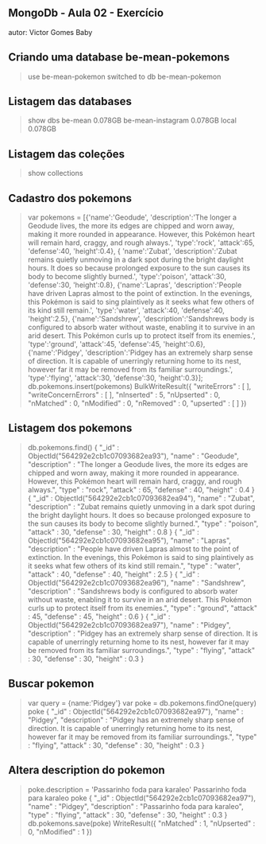 ## MongoDb - Aula 02 - Exercício
autor: Victor Gomes Baby

## Criando uma database be-mean-pokemons

> use be-mean-pokemon
switched to db be-mean-pokemon

## Listagem das databases

> show dbs
be-mean            0.078GB
be-mean-instagram  0.078GB
local              0.078GB


## Listagem das coleções

> show collections
>

## Cadastro dos pokemons

> var pokemons = [{'name':'Geodude', 'description':'The longer a Geodude lives, the more its edges are chipped and worn away, making it more rounded in appearance. However, this Pokémon heart will remain hard, craggy, and rough always.', 'type':'rock', 'attack':65, 'defense':40, 'height':0.4}, { 'name':'Zubat', 'description':'Zubat remains quietly unmoving in a dark spot during the bright daylight hours. It does so because prolonged exposure to the sun causes its body to become slightly burned.', 'type':'poison', 'attack':30, 'defense':30, 'height':0.8}, {'name':'Lapras', 'description':'People have driven Lapras almost to the point of extinction. In the evenings, this Pokémon is said to sing plaintively as it seeks what few others of its kind still remain.', 'type':'water', 'attack':40, 'defense':40, 'height':2.5}, {'name':'Sandshrew', 'description':'Sandshrews body is configured to absorb water without waste, enabling it to survive in an arid desert. This Pokémon curls up to protect itself from its enemies.', 'type':'ground', 'attack':45, 'defense':45, 'height':0.6}, {'name':'Pidgey', 'description':'Pidgey has an extremely sharp sense of direction. It is capable of unerringly returning home to its nest, however far it may be removed from its familiar surroundings.', 'type':'flying', 'attack':30, 'defense':30, 'height':0.3}];
> db.pokemons.insert(pokemons)
BulkWriteResult({
	"writeErrors" : [ ],
	"writeConcernErrors" : [ ],
	"nInserted" : 5,
	"nUpserted" : 0,
	"nMatched" : 0,
	"nModified" : 0,
	"nRemoved" : 0,
	"upserted" : [ ]
})
> 

## Listagem dos pokemons

> db.pokemons.find()
{ "_id" : ObjectId("564292e2cb1c07093682ea93"), "name" : "Geodude", "description" : "The longer a Geodude lives, the more its edges are chipped and worn away, making it more rounded in appearance. However, this Pokémon heart will remain hard, craggy, and rough always.", "type" : "rock", "attack" : 65, "defense" : 40, "height" : 0.4 }
{ "_id" : ObjectId("564292e2cb1c07093682ea94"), "name" : "Zubat", "description" : "Zubat remains quietly unmoving in a dark spot during the bright daylight hours. It does so because prolonged exposure to the sun causes its body to become slightly burned.", "type" : "poison", "attack" : 30, "defense" : 30, "height" : 0.8 }
{ "_id" : ObjectId("564292e2cb1c07093682ea95"), "name" : "Lapras", "description" : "People have driven Lapras almost to the point of extinction. In the evenings, this Pokémon is said to sing plaintively as it seeks what few others of its kind still remain.", "type" : "water", "attack" : 40, "defense" : 40, "height" : 2.5 }
{ "_id" : ObjectId("564292e2cb1c07093682ea96"), "name" : "Sandshrew", "description" : "Sandshrews body is configured to absorb water without waste, enabling it to survive in an arid desert. This Pokémon curls up to protect itself from its enemies.", "type" : "ground", "attack" : 45, "defense" : 45, "height" : 0.6 }
{ "_id" : ObjectId("564292e2cb1c07093682ea97"), "name" : "Pidgey", "description" : "Pidgey has an extremely sharp sense of direction. It is capable of unerringly returning home to its nest, however far it may be removed from its familiar surroundings.", "type" : "flying", "attack" : 30, "defense" : 30, "height" : 0.3 }
> 

## Buscar pokemon

> var query = {name:'Pidgey'}
> var poke = db.pokemons.findOne(query)
> poke
{
	"_id" : ObjectId("564292e2cb1c07093682ea97"),
	"name" : "Pidgey",
	"description" : "Pidgey has an extremely sharp sense of direction. It is capable of unerringly returning home to its nest, however far it may be removed from its familiar surroundings.",
	"type" : "flying",
	"attack" : 30,
	"defense" : 30,
	"height" : 0.3
}
> 

## Altera description do pokemon

> poke.description = 'Passarinho foda para karaleo'
Passarinho foda para karaleo
> poke
{
	"_id" : ObjectId("564292e2cb1c07093682ea97"),
	"name" : "Pidgey",
	"description" : "Passarinho foda para karaleo",
	"type" : "flying",
	"attack" : 30,
	"defense" : 30,
	"height" : 0.3
}
> db.pokemons.save(poke)
WriteResult({ "nMatched" : 1, "nUpserted" : 0, "nModified" : 1 })
> 

